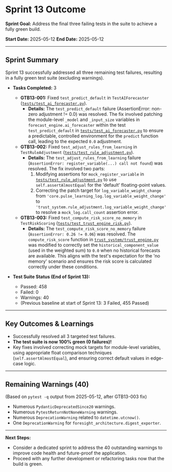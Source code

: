 # Sprint 13 Outcome

**Sprint Goal:** Address the final three failing tests in the suite to achieve a fully green build.

**Start Date:** 2025-05-12
**End Date:** 2025-05-12

---

## Sprint Summary

Sprint 13 successfully addressed all three remaining test failures, resulting in a fully green test suite (excluding warnings).

*   **Tasks Completed:** 3
    *   **GTB13-001:** Fixed `test_predict_default` in `TestAIForecaster` ([`tests/test_ai_forecaster.py`](tests/test_ai_forecaster.py)).
        *   **Details:** The `test_predict_default` failure (AssertionError: non-zero adjustment != 0.0) was resolved. The fix involved patching the module-level `_model` and `_input_size` variables in `forecast_engine.ai_forecaster` within the test `test_predict_default` in [`tests/test_ai_forecaster.py`](tests/test_ai_forecaster.py) to ensure a predictable, controlled environment for the `predict` function call, leading to the expected `0.0` adjustment.
    *   **GTB13-002:** Fixed `test_adjust_rules_from_learning` in `TestRuleAdjustment` ([`tests/test_rule_adjustment.py`](tests/test_rule_adjustment.py)).
        *   **Details:** The `test_adjust_rules_from_learning` failure (`AssertionError: register_variable(...) call not found`) was resolved. The fix involved two parts:
            1.  Modifying assertions for `mock_register_variable` in [`tests/test_rule_adjustment.py`](tests/test_rule_adjustment.py) to use `self.assertAlmostEqual` for the 'default' floating-point values.
            2.  Correcting the patch target for `log_variable_weight_change` from `'core.pulse_learning_log.log_variable_weight_change'` to `'trust_system.rule_adjustment.log_variable_weight_change'` to resolve a `mock_log.call_count` assertion error.
    *   **GTB13-003:** Fixed `test_compute_risk_score_no_memory` in `TestRiskScoring` ([`tests/test_trust_engine_risk.py`](tests/test_trust_engine_risk.py)).
        *   **Details:** The `test_compute_risk_score_no_memory` failure (`AssertionError: 0.26 != 0.06`) was resolved. The `compute_risk_score` function in [`trust_system/trust_engine.py`](trust_system/trust_engine.py) was modified to correctly set the `historical_component_value` (used in the weighted sum) to `0.0` when no historical forecasts are available. This aligns with the test's expectation for the 'no memory' scenario and ensures the risk score is calculated correctly under these conditions.

*   **Test Suite Status (End of Sprint 13):**
    *   Passed: 458
    *   Failed: 0
    *   Warnings: 40
    *   (Previous baseline at start of Sprint 13: 3 Failed, 455 Passed)

---

## Key Outcomes & Learnings

*   Successfully resolved all 3 targeted test failures.
*   **The test suite is now 100% green (0 failures)!**
*   Key fixes involved correcting mock targets for module-level variables, using appropriate float comparison techniques (`self.assertAlmostEqual`), and ensuring correct default values in edge-case logic.

---

## Remaining Warnings (40)

(Based on `pytest -q` output from 2025-05-12, after GTB13-003 fix)
*   Numerous `PydanticDeprecatedSince20` warnings.
*   Numerous `PytestReturnNotNoneWarning` warnings.
*   Numerous `DeprecationWarning` related to `datetime.utcnow()`.
*   One `DeprecationWarning` for `foresight_architecture.digest_exporter`.

---

**Next Steps:**
*   Consider a dedicated sprint to address the 40 outstanding warnings to improve code health and future-proof the application.
*   Proceed with any further development or refactoring tasks now that the build is green.